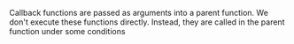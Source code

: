 Callback functions are passed as arguments into a parent function. We don't execute these functions directly. Instead, they are called in the parent function under some conditions
